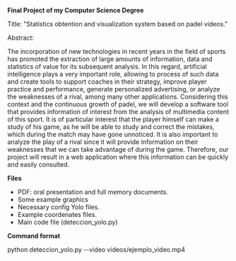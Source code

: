 **Final Project of my Computer Science Degree**

Title: "Statistics obtention and visualization system based on padel videos."

Abstract:

The incorporation of new technologies in recent years in the field of sports has promoted the extraction of large amounts of information, data and statistics of value for its subsequent analysis. In this regard, artificial intelligence plays a very important role, allowing to process of such data and create tools to support coaches in their strategy, improve player practice and performance, generate personalized advertising, or analyze the weaknesses of a rival, among many other applications. Considering this context and the continuous growth of padel, we will develop a software tool that provides information of interest from the analysis of multimedia content of this sport. It is of particular interest that the player himself can make a study of his game, as he will be able to study and correct the mistakes, which during the match may have gone unnoticed. It is also important to analyze the play of a rival since it will provide information on their weaknesses that we can take advantage of during the game. Therefore, our project will result in a web application where this information can be quickly
and easily consulted.

**Files**
 - PDF: oral presentation and full memory documents. 
 - Some example graphics
 - Necessary config Yolo files.
 - Example coordenates files.
 - Main code file (deteccion_yolo.py)

**Command format** 

python deteccion_yolo.py --video videos/ejemplo_video.mp4


 
 
